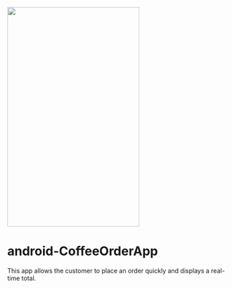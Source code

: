 <img src="https://user-images.githubusercontent.com/11329124/37997975-d05c89de-31ea-11e8-8603-b102d38a65d5.png" 
width="300" height="500"  />


# android-CoffeeOrderApp

This app allows the customer to place an order quickly and displays a real-time total.

